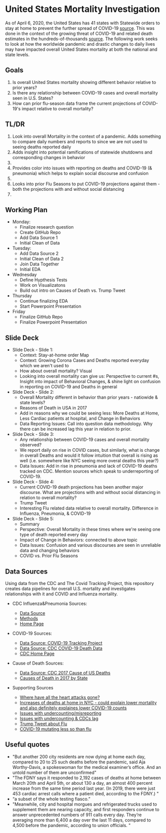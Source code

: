 # United States Mortality Investigation
As of April 6, 2020, the United States has 41 states with Statewide orders to stay at home to prevent the further spread of COVID-19 [source](https://www.nytimes.com/interactive/2020/us/coronavirus-stay-at-home-order.html). This was done in the context of the growing threat of COVID-19 and related death estimates in the hundreds-of-thousands [source](https://www.nytimes.com/aponline/2020/03/29/us/politics/ap-us-virus-outbreak-washington.html?searchResultPosition=3).  The following work seeks to look at how the worldwide pandemic and drastic changes to daily lives may have impacted overall United States mortality at both the national and state levels.  


## Goals
<ol>
<li>Is overall United States mortality showing different behavior relative to prior years?</li>
<li>Is there any relationship between COVID-19 cases and overall mortality seen in U.S. States?</li>
<li>How can prior flu-season data frame the current projections of COVID-19's impact relative to overall mortality?</li>
</ol>


## TL/DR
<ol>
<li>Look into overall Mortality in the context of a pandemic. Adds something to compare daily numbers and reports to since we are not used to seeing deaths reported daily</li>
<li>Adds insight into potential ramifications of statewide shutdowns and corresponding changes in behavior<li>
<li>Provides color into issues with reporting on deaths and COVID-19 (& pneumonia)  which helps to explain social discourse and confusion<li>
<li>Looks into prior Flu Seasons to put COVID-19 projections against them - both the projections with and without social distancing<li> 
</ol>


##  Working Plan

*   Monday:
    -   Finalize research question
    -   Create GitHub Repo
    -   Add Data Source 1 
    -   Initial Clean of Data
*   Tuesday:
    -   Add Data Source 2
    -   Initial Clean of Data 2
    -   Join Data Together
    -   Initial EDA
*   Wednesday
    -   Define Hypthesis Tests
    -   Work on Visualizatons
    -   Build out intro on Causes of Death vs. Trump Tweet
*   Thursday
    -   Continue finalizing EDA
    -   Start Powerpoint Presentation
*   Friday
    -   Finalize GitHub Repo
    -   Finalize Powerpoint Presentation    

## Slide Deck

*   Slide Deck - Slide 1:
    -   Context: Stay-at-home order Map
    -   Context: Growing Corona Cases and Deaths reported everyday which we aren't used to
    -   How about overall mortality? Visual
    -   Looking into overall mortality can give us: Perspective to current #s, Insight into impact of Behavioral Changes, & shine light on confusion in reporting on COVID-19 and Deaths in general
*   Slide Deck - Slide 2:
    -   Overall Mortality different in behavior than prior years - natiowide & state levels?
    -   Reasons of Death in USA in 2017
    -   Add in reasons why we could be seeing less: More Deaths at Home, Less Cardiac patients at hospital, and Change in Behaviors
    -   Data Reporting Issues: Call into question data methodology. Why there can be increased lag this year in relation to prior.   
*   Slide Deck - Slide 3:
    -   Any relationship between COVID-19 cases and overall mortality observed? 
    -   We report daily on rise in COVID cases, but similarly, what is change in overall Deaths and would it follow intuition that overall is rising as well (i.e. somewhere like NYC seeing more overal deaths this year?)
    -   Data Issues: Add in rise in pneumonia and lack of COVID-19 deaths tracked on CDC. Mention sources which speak to underreporting of COVID-19.  
*   Slide Deck - Slide 4:
    -   Current COVID-19 death projections has been another major discourse. What are projections with and without social distancing in relation to overall mortality?
    -   Trump Tweet
    -   Interesting Flu related data relative to overall mortality. Difference in Influenza, Pneumonia, & COVID-19
*   Slide Deck - Slide 5:
    -   Summary
    -   Perspective: Overall Mortality in these times where we're seeing one type of death reported every day
    -   Impact of Change in Behaviors: connected to above topic
    -   Data Issues: Confusion and various discourses are seen in unreliable data and changing behaviors
    -   COVID vs. Prior Flu Seasons 

## Data Sources
Using data from the CDC and The Covid Tracking Project, this repository creates data pipelines for overall U.S. mortality and investigates relationships with it and COVID and Influenza mortality.


*   CDC Influenza&Pneumonia Sources:
    -   [Data Source](https://gis.cdc.gov/grasp/fluview/mortality.html)
    -   [Methods](https://www.cdc.gov/flu/weekly/overview.htm)
    -   [Home Page](https://www.cdc.gov/flu/weekly/index.htm)

*   COVID-19 Sources:
    -   [Data Source: COVID-19 Tracking Project](https://covidtracking.com/data/us-daily)
    -   [Data Source: CDC COVID-19 Death Data](https://www.cdc.gov/nchs/nvss/vsrr/COVID19/index.htm)
    -   [CDC Home Page](https://www.cdc.gov/coronavirus/2019-ncov/covid-data/covidview.html)

*   Cause of Death Sources:
    -   [Data Source: CDC 2017 Cause of US Deaths](https://www.cdc.gov/nchs/fastats/leading-causes-of-death.htm)
    -   [Causes of Death in 2017 by State](//www.cdc.gov/nchs/data/dvs/LCWK9_2015.pdf)

*   Supporting Sources
    -   [Where have all the heart attacks gone?](https://www.nytimes.com/2020/04/06/well/live/coronavirus-doctors-hospitals-emergency-care-heart-attack-stroke.html)
    -   [Increases of deaths at home in NYC - could explain lower mortality and also definitely explaines lower COVID-19 counts](https://gothamist.com/news/surge-number-new-yorkers-dying-home-officials-suspect-undercount-covid-19-related-deaths)
    -   [Issues with undercounting/misreporting](https://www.ibtimes.com/coronavirus-usa-death-toll-nears-10000-experts-say-us-undercounting-2953054)
    -   [Issues with undercounting & CDCs lag](https://www.cnn.com/2020/04/06/health/us-coronavirus-death-count-cdc-explainer/index.html)
    -   [Trump Tweet about Flu](https://twitter.com/realdonaldtrump/status/1237027356314869761)
    -   [COVID-19 mutating less so than flu](https://www.msn.com/en-gb/health/other/coronavirus-seems-to-mutate-much-slower-than-seasonal-flu/ar-BB12e9ci?li=AAJt1k3)
 
## Useful quotes

* "But another 200 city residents are now dying at home each day, compared to 20 to 25 such deaths before the pandemic, said Aja Worthy-Davis, a spokeswoman for the medical examiner’s office. And an untold number of them are unconfirmed"
* "The FDNY says it responded to 2,192 cases of deaths at home between March 20th and April 5th, or about 130 a day, an almost 400 percent increase from the same time period last year. (In 2019, there were just 453 cardiac arrest calls where a patient died, according to the FDNY.) "
* “a subset of the whole testing fiasco.” 
* "Meanwhile, city and hospital morgues and refrigerated trucks used to supplement them are nearing capacity, and first responders continue to answer unprecedented numbers of 911 calls every day. They’re averaging more than 6,400 a day over the last 11 days, compared to 4,500 before the pandemic, according to union officials. "
